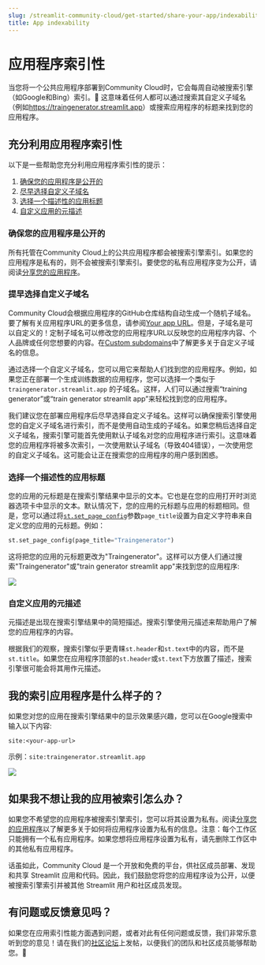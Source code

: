 ```yaml
---
slug: /streamlit-community-cloud/get-started/share-your-app/indexability
title: App indexability
---
```


# 应用程序索引性

当您将一个公共应用程序部署到Community Cloud时，它会每周自动被搜索引擎（如Google和Bing）索引。🎈 这意味着任何人都可以通过搜索其自定义子域名（例如<https://traingenerator.streamlit.app>）或搜索应用程序的标题来找到您的应用程序。

## 充分利用应用程序索引性

以下是一些帮助您充分利用应用程序索引性的提示：

1. [确保您的应用程序是公开的](#确保您的应用程序是公开的)
2. [尽早选择自定义子域名](#选择自定义子域名-early)
3. [选择一个描述性的应用标题](#选择一个描述性的应用标题)
4. [自定义应用的元描述](#自定义应用的元描述)

### 确保您的应用程序是公开的

所有托管在Community Cloud上的公共应用程序都会被搜索引擎索引。如果您的应用程序是私有的，则不会被搜索引擎索引。要使您的私有应用程序变为公开，请阅读[分享您的应用程序](/streamlit-community-cloud/get-started/share-your-app)。

### 提早选择自定义子域名

Community Cloud会根据应用程序的GitHub仓库结构自动生成一个随机子域名。要了解有关应用程序URL的更多信息，请参阅[Your app URL](/streamlit-community-cloud/get-started/deploy-an-app#your-app-url)。但是，子域名是可以自定义的！定制子域名可以修改您的应用程序URL以反映您的应用程序内容、个人品牌或任何您想要的内容。在[Custom subdomains](streamlit-cloud/get-started/deploy-an-app#custom-subdomains)中了解更多关于自定义子域名的信息。

通过选择一个自定义子域名，您可以用它来帮助人们找到您的应用程序。例如，如果您正在部署一个生成训练数据的应用程序，您可以选择一个类似于 `traingenerator.streamlit.app` 的子域名。这样，人们可以通过搜索“training generator”或“train generator streamlit app”来轻松找到您的应用程序。

我们建议您在部署应用程序后尽早选择自定义子域名。这样可以确保搜索引擎使用您的自定义子域名进行索引，而不是使用自动生成的子域名。如果您稍后选择自定义子域名，搜索引擎可能首先使用默认子域名对您的应用程序进行索引。这意味着您的应用程序将被多次索引，一次使用默认子域名（导致404错误），一次使用您的自定义子域名。这可能会让正在搜索您的应用程序的用户感到困惑。

### 选择一个描述性的应用标题

您的应用的元标题是在搜索引擎结果中显示的文本。它也是在您的应用打开时浏览器选项卡中显示的文本。默认情况下，您的应用的元标题与应用的标题相同。但是，您可以通过将[`st.set_page_config`](/library/api-reference/utilities/st.set_page_config)参数`page_title`设置为自定义字符串来自定义您的应用的元标题。例如：

```python
st.set_page_config(page_title="Traingenerator")
```

这将把您的应用的元标题更改为"Traingenerator"。这样可以方便人们通过搜索"Traingenerator"或"train generator streamlit app"来找到您的应用程序:

<Image src="/images/streamlit-community-cloud/indexability-app-title.png" caption='Google搜索结果中的"train generator streamlit app"' />

### 自定义应用的元描述

元描述是出现在搜索引擎结果中的简短描述。搜索引擎使用元描述来帮助用户了解您的应用程序的内容。

根据我们的观察，搜索引擎似乎更青睐`st.header`和`st.text`中的内容，而不是`st.title`。如果您在应用程序顶部的`st.header`或`st.text`下方放置了描述，搜索引擎很可能会将其用作元描述。

## 我的索引应用程序是什么样子的？

如果您对您的应用在搜索引擎结果中的显示效果感兴趣，您可以在Google搜索中输入以下内容:

```
site:<your-app-url>
```

示例：`site:traingenerator.streamlit.app`

<Image src="/images/streamlit-community-cloud/indexability-search-result.png" caption='对于"site:traingenerator.streamlit.app"的Google搜索结果' />

## 如果我不想让我的应用被索引怎么办？

如果您不希望您的应用程序被搜索引擎索引，您可以将其设置为私有。阅读[分享您的应用程序](/streamlit-community-cloud/get-started/share-your-app)以了解更多关于如何将应用程序设置为私有的信息。注意：每个工作区只能拥有一个私有应用程序。如果您想将应用程序设置为私有，请先删除工作区中的其他私有应用程序。

话虽如此，Community Cloud 是一个开放和免费的平台，供社区成员部署、发现和共享 Streamlit 应用和代码。因此，我们鼓励您将您的应用程序设为公开，以便被搜索引擎索引并被其他 Streamlit 用户和社区成员发现。

## 有问题或反馈意见吗？

如果您在应用索引性能方面遇到问题，或者对此有任何问题或反馈，我们非常乐意听到您的意见！请在我们的[社区论坛](https://discuss.streamlit.io)上发帖，以便我们的团队和社区成员能够帮助您。🤗